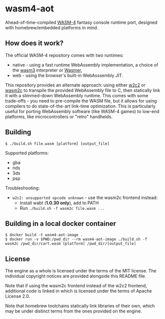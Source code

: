 # wasm4-aot

Ahead-of-time-compiled [WASM-4](https://wasm4.org/) fantasy console runtime port, designed with homebrew/embedded platforms in mind.

## How does it work?

The official WASM-4 repository comes with two runtimes:

  * native - using a fast runtime WebAssembly implementation, a choice of the [wasm3](https://github.com/wasm3/wasm3) interpreter or [Wasmer](https://github.com/wasmerio/wasmer),
  * web - using the browser's built-in WebAsssembly JIT.

This repository provides an alternate approach: using either [w2c2](https://github.com/turbolent/w2c2) or [wasm2c](https://github.com/WebAssembly/wabt/tree/main/wasm2c)
to transpile the provided WebAssembly file to C, then statically link it with a slimmed-down WebAssembly runtime. This comes with some trade-offs - you need to
pre-compile the WASM file, but it allows for using compilers to do state-of-the-art link-time optimization. This is particularly useful for porting WebAssembly
software (like WASM-4 games) to low-end platforms, like microcontrollers or "retro" handhelds.

## Building

    $ ./build.sh file.wasm [platform] [output_file]

Supported platforms:

  * gba
  * nds
  * 3ds
  * psp

Troubleshooting:

  * `w2c2: unsupported opcode unknown` - use the wasm2c frontend instead:
    * Install wabt (**1.0.30 only**), add to PATH
    * Run `./build.sh -f wasm2c file.wasm ...`

## Building in a local docker container
    $ docker build -t wasm4-aot-image .
    $ docker run -v $PWD:/pwd_dir --rm wasm4-aot-image ./build.sh -f wasm2c /pwd_dir/cart.wasm [platform] /pwd_dir/[output_file]

## License

The engine as a whole is licensed under the terms of the MIT license. The individual copyright notices are provided alongside this README file.

Note that if using the wasm2c frontend instead of the w2c2 frontend, additional code is linked in which is licensed under the terms of Apache License 2.0.

Note that homebrew toolchains statically link libraries of their own, which may be under distinct terms from the ones provided on the engine.
